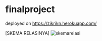 # finalproject

deployed on https://zikrikn.herokuapp.com/

[SKEMA RELASINYA]
![skemarelasi](https://user-images.githubusercontent.com/70962575/134809153-424a1d86-b3f7-4258-bc34-22ce1396df66.png)
